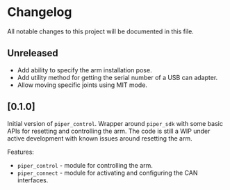 # Changelog

All notable changes to this project will be documented in this file.

## Unreleased

-   Add ability to specify the arm installation pose.
-   Add utility method for getting the serial number of a USB can adapter.
-   Allow moving specific joints using MIT mode.

## [0.1.0]

Initial version of `piper_control`. Wrapper around `piper_sdk` with some basic
APIs for resetting and controlling the arm. The code is still a WIP under active
development with known issues around resetting the arm.

Features:

-   `piper_control` - module for controlling the arm.
-   `piper_connect` - module for activating and configuring the CAN interfaces.
